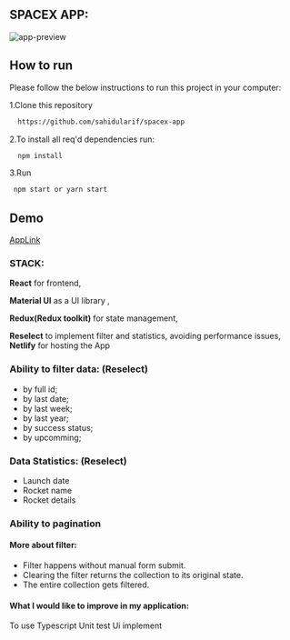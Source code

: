 ## SPACEX APP:

<img src="https://ibb.co/bPYzRsf" alt="app-preview"></img>

## How to run

Please follow the below instructions to run this project in your computer:

1.Clone this repository

```bash
  https://github.com/sahidularif/spacex-app
```
2.To install all req'd dependencies run:

```bash
  npm install
```
3.Run

```bash
 npm start or yarn start
```
## Demo

[AppLink](https://vibrant-booth-1de4aa.netlify.app/)
### STACK:
**React** for frontend,

**Material UI** as a UI library ,

**Redux(Redux toolkit)** for state management,

**Reselect** to implement filter and statistics, avoiding performance issues,
**Netlify** for hosting the App

### Ability to filter data: (Reselect)
* by full id;
* by last date;
* by last week;
* by last year;
* by success status;
* by upcomming;

### Data Statistics: (Reselect)
* Launch date
* Rocket name
* Rocket details

### Ability to pagination
#### More about filter: 
* Filter happens without manual form submit.
* Clearing the filter returns the collection to its original state.
* The entire collection gets filtered.

#### What I would like to improve in my application:
To use Typescript
Unit test
Ui implement



